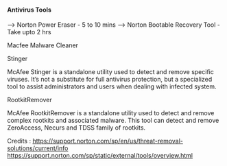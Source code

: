 #### Antivirus Tools

--> Norton Power Eraser
    - 5 to 10 mins
--> Norton Bootable Recovery Tool
    - Take upto 2 hrs

Macfee Malware Cleaner

Stinger

McAfee Stinger is a standalone utility used to detect and remove specific viruses. It’s not a substitute for full antivirus protection, but a specialized tool to assist administrators and users when dealing with infected system. 

RootkitRemover

McAfee RootkitRemover is a standalone utility used to detect and remove complex rootkits and associated malware. This tool can detect and remove ZeroAccess, Necurs and TDSS family of rootkits. 



Credits :
https://support.norton.com/sp/en/us/threat-removal-solutions/current/info
https://support.norton.com/sp/static/external/tools/overview.html
